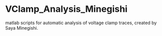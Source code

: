 # VClamp_Analysis_Minegishi
matlab scripts for automatic analysis of voltage clamp traces, created by Saya Minegishi.
